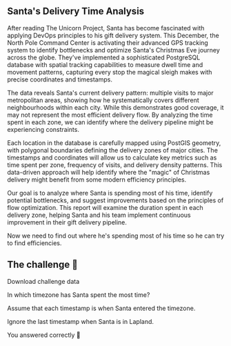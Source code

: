 ## Santa's Delivery Time Analysis

After reading The Unicorn Project, Santa has become fascinated with applying DevOps principles to his gift delivery system. This December, the North Pole Command Center is activating their advanced GPS tracking system to identify bottlenecks and optimize Santa's Christmas Eve journey across the globe. They've implemented a sophisticated PostgreSQL database with spatial tracking capabilities to measure dwell time and movement patterns, capturing every stop the magical sleigh makes with precise coordinates and timestamps.

The data reveals Santa's current delivery pattern: multiple visits to major metropolitan areas, showing how he systematically covers different neighbourhoods within each city. While this demonstrates good coverage, it may not represent the most efficient delivery flow. By analyzing the time spent in each zone, we can identify where the delivery pipeline might be experiencing constraints.

Each location in the database is carefully mapped using PostGIS geometry, with polygonal boundaries defining the delivery zones of major cities. The timestamps and coordinates will allow us to calculate key metrics such as time spent per zone, frequency of visits, and delivery density patterns. This data-driven approach will help identify where the "magic" of Christmas delivery might benefit from some modern efficiency principles.

Our goal is to analyze where Santa is spending most of his time, identify potential bottlenecks, and suggest improvements based on the principles of flow optimization. This report will examine the duration spent in each delivery zone, helping Santa and his team implement continuous improvement in their gift delivery pipeline.

Now we need to find out where he's spending most of his time so he can try to find efficiencies.

## The challenge 🎁

Download challenge data

In which timezone has Santa spent the most time?

Assume that each timestamp is when Santa entered the timezone.

Ignore the last timestamp when Santa is in Lapland.


You answered correctly 🎉